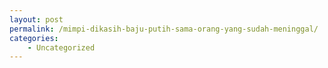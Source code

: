 ```yaml
---
layout: post
permalink: /mimpi-dikasih-baju-putih-sama-orang-yang-sudah-meninggal/
categories:
    - Uncategorized
---
```


